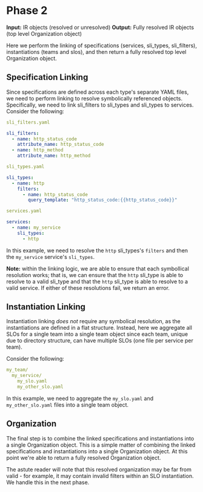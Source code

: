 # Phase 2

**Input:** IR objects (resolved or unresolved)
**Output:** Fully resolved IR objects (top level Organization object)

Here we perform the linking of specifications (services, sli_types, sli_filters), instantiations (teams and slos), and then return a fully resolved top level Organization object.

## Specification Linking

Since specifications are defined across each type's separate YAML files, we need to perform linking to resolve symbolically referenced objects. Specifically, we need to link sli_filters to sli_types and sli_types to services. Consider the following:


```yaml
sli_filters.yaml

sli_filters:
  - name: http_status_code
    attribute_name: http_status_code
  - name: http_method
    attribute_name: http_method
```

```yaml
sli_types.yaml

sli_types:
  - name: http
    filters:
      - name: http_status_code
        query_template: "http_status_code:{{http_status_code}}"
```

```yaml
services.yaml

services:
  - name: my_service
    sli_types:
      - http
```

In this example, we need to resolve the `http` sli_types's `filters` and then the `my_service` service's `sli_types`.

**Note:** within the linking logic, we are able to ensure that each symbollical resolution works; that is, we can ensure that the `http` sli_type is able to resolve to a valid sli_type and that the `http` sli_type is able to resolve to a valid service. If either of these resolutions fail, we return an error.

## Instantiation Linking

Instantiation linking _does not_ require any symbolical resolution, as the instantiations are defined in a flat structure. Instead, here we aggregate all SLOs for a single team into a single team object since each team, unique due to directory structure, can have multiple SLOs (one file per service per team).

Consider the following:

```yaml
my_team/
  my_service/
    my_slo.yaml
    my_other_slo.yaml
```

In this example, we need to aggregate the `my_slo.yaml` and `my_other_slo.yaml` files into a single team object.

## Organization

The final step is to combine the linked specifications and instantiations into a single Organization object. This is a simple matter of combining the linked specifications and instantiations into a single Organization object. At this point we're able to return a fully resolved Organization object.

The astute reader will note that this resolved organization may be far from valid - for example, it may contain invalid filters within an SLO instantiation. We handle this in the next phase.
